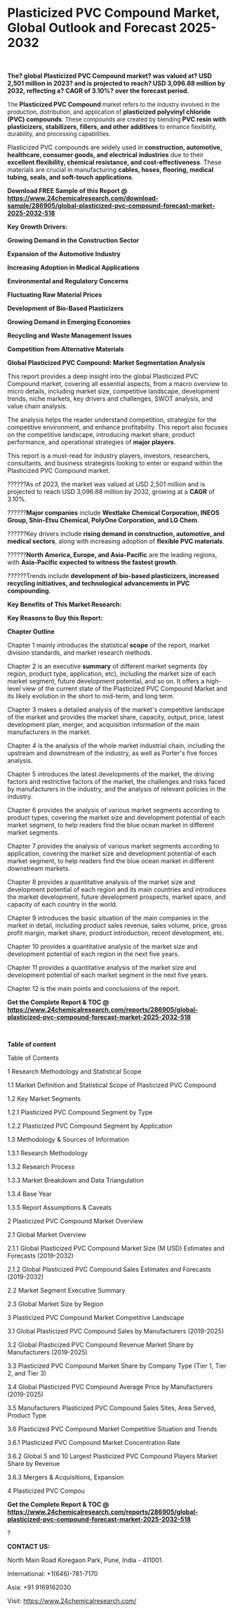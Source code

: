 <h1>Plasticized PVC Compound Market, Global Outlook and Forecast 2025-2032</h1><br/><p><strong>The? global Plasticized PVC Compound market? was valued at? USD 2,501 million in 2023? and is projected to reach? USD 3,096.88 million by 2032, reflecting a? <strong>CAGR</strong> of 3.10%? over the forecast period.</strong></p>
 
 
 
 <p><span style="font-size:13px">The </span><strong>Plasticized PVC Compound</strong><span style="font-size:13px"> market refers to the industry involved in the production, distribution, and application of </span><strong>plasticized polyvinyl chloride (PVC) compounds</strong><span style="font-size:13px">. These compounds are created by blending </span><strong>PVC resin with plasticizers, stabilizers, fillers, and other additives</strong><span style="font-size:13px"> to enhance flexibility, durability, and processing capabilities.</span></p>
 
 
 
 <p>Plasticized PVC compounds are widely used in <strong>construction, automotive, healthcare, consumer goods, and electrical industries</strong> due to their <strong>excellent flexibility, chemical resistance, and cost-effectiveness</strong>. These materials are crucial in manufacturing <strong>cables, hoses, flooring, medical tubing, seals, and soft-touch applications</strong>.</p>
 
 
 
 <div><b>Download FREE Sample of this Report @ <a href="https://www.24chemicalresearch.com/download-sample/286905/global-plasticized-pvc-compound-forecast-market-2025-2032-518">https://www.24chemicalresearch.com/download-sample/286905/global-plasticized-pvc-compound-forecast-market-2025-2032-518</a></b></div>
 
 
 
 <p><strong>Key Growth Drivers:</strong></p>
 
 
 
 <p><strong>Growing Demand in the Construction Sector</strong></p>
 
 
 
 <p><strong>Expansion of the Automotive Industry</strong></p>
 
 
 
 <p><strong>Increasing Adoption in Medical Applications</strong></p>
 
 
 
 <p><strong>Environmental and Regulatory Concerns</strong></p>
 
 
 
 <p><strong>Fluctuating Raw Material Prices</strong></p>
 
 
 
 <p><strong>Development of Bio-Based Plasticizers</strong></p>
 
 
 
 <p><strong>Growing Demand in Emerging Economies</strong></p>
 
 
 
 <p><strong>Recycling and Waste Management Issues</strong></p>
 
 
 
 <p><strong>Competition from Alternative Materials</strong></p>
 
 
 
 <p><strong>Global Plasticized PVC Compound: Market Segmentation Analysis</strong></p>
 
 
 
 <p>This report provides a deep insight into the global Plasticized PVC Compound market, covering all essential aspects, from a macro overview to micro details, including market size, competitive landscape, development trends, niche markets, key drivers and challenges, SWOT analysis, and value chain analysis.</p>
 
 
 
 <p>The analysis helps the reader understand competition, strategize for the competitive environment, and enhance profitability. This report also focuses on the competitive landscape, introducing market share, product performance, and operational strategies of <strong>major players</strong>.</p>
 
 
 
 <p>This report is a must-read for industry players, investors, researchers, consultants, and business strategists looking to enter or expand within the Plasticized PVC Compound market.</p>
 
 
 
 <p>??????As of 2023, the market was valued at USD 2,501 million and is projected to reach USD 3,096.88 million by 2032, growing at a <strong>CAGR</strong> of 3.10%.</p>
 
 
 
 <p>??????<strong>Major companies</strong> include <strong>Westlake Chemical Corporation, INEOS Group, Shin-Etsu Chemical, PolyOne Corporation, and LG Chem</strong>.</p>
 
 
 
 <p>??????Key drivers include <strong>rising demand in construction, automotive, and medical sectors</strong>, along with increasing adoption of <strong>flexible PVC materials</strong>.</p>
 
 
 
 <p>??????<strong>North America, Europe, and Asia-Pacific</strong> are the leading regions, with <strong>Asia-Pacific expected to witness the fastest growth</strong>.</p>
 
 
 
 <p>??????Trends include <strong>development of bio-based plasticizers, increased recycling initiatives, and technological advancements in PVC compounding</strong>.</p>
 
 
 
 <p><strong>Key Benefits of This Market Research:</strong></p>
 
 
 
 <p><strong>Key <strong>Reasons to Buy</strong> this Report:</strong></p>
 
 
 
 <p><strong>Chapter Outline</strong></p>
 
 
 
 <p>Chapter 1 mainly introduces the statistical <strong>scope</strong> of the report, market division standards, and market research methods.</p>
 
 
 
 <p>Chapter 2 is an executive <strong>summary</strong> of different market segments (by region, product type, application, etc), including the market size of each market segment, future development potential, and so on. It offers a high-level view of the current state of the Plasticized PVC Compound Market and its likely evolution in the short to mid-term, and long term.</p>
 
 
 
 <p>Chapter 3 makes a detailed analysis of the market&#39;s competitive landscape of the market and provides the market share, capacity, output, price, latest development plan, merger, and acquisition information of the main manufacturers in the market.</p>
 
 
 
 <p>Chapter 4 is the analysis of the whole market industrial chain, including the upstream and downstream of the industry, as well as Porter&#39;s five forces analysis.</p>
 
 
 
 <p>Chapter 5 introduces the latest developments of the market, the driving factors and restrictive factors of the market, the challenges and risks faced by manufacturers in the industry, and the analysis of relevant policies in the industry.</p>
 
 
 
 <p>Chapter 6 provides the analysis of various market segments according to product types, covering the market size and development potential of each market segment, to help readers find the blue ocean market in different market segments.</p>
 
 
 
 <p>Chapter 7 provides the analysis of various market segments according to application, covering the market size and development potential of each market segment, to help readers find the blue ocean market in different downstream markets.</p>
 
 
 
 <p>Chapter 8 provides a quantitative analysis of the market size and development potential of each region and its main countries and introduces the market development, future development prospects, market space, and capacity of each country in the world.</p>
 
 
 
 <p>Chapter 9 introduces the basic situation of the main companies in the market in detail, including product sales revenue, sales volume, price, gross profit margin, market share, product introduction, recent development, etc.</p>
 
 
 
 <p>Chapter 10 provides a quantitative analysis of the market size and development potential of each region in the next five years.</p>
 
 
 
 <p>Chapter 11 provides a quantitative analysis of the market size and development potential of each market segment in the next five years.</p>
 
 
 
 <p>Chapter 12 is the main points and conclusions of the report.</p>
 
 
 
 <div><b>Get the Complete Report & TOC @ <a href="https://www.24chemicalresearch.com/reports/286905/global-plasticized-pvc-compound-forecast-market-2025-2032-518">https://www.24chemicalresearch.com/reports/286905/global-plasticized-pvc-compound-forecast-market-2025-2032-518</a></b></div>
 
 
 
 <p><br />
 
 <b>Table of content</b></p>
 
 
 
 <p>Table of Contents<br />
 
 1 Research Methodology and Statistical Scope<br />
 
 1.1 Market Definition and Statistical Scope of Plasticized PVC Compound<br />
 
 1.2 Key Market Segments<br />
 
 1.2.1 Plasticized PVC Compound Segment by Type<br />
 
 1.2.2 Plasticized PVC Compound Segment by Application<br />
 
 1.3 Methodology & Sources of Information<br />
 
 1.3.1 Research Methodology<br />
 
 1.3.2 Research Process<br />
 
 1.3.3 Market Breakdown and Data Triangulation<br />
 
 1.3.4 Base Year<br />
 
 1.3.5 Report Assumptions & Caveats<br />
 
 2 Plasticized PVC Compound Market Overview<br />
 
 2.1 Global Market Overview<br />
 
 2.1.1 Global Plasticized PVC Compound Market Size (M USD) Estimates and Forecasts (2019-2032)<br />
 
 2.1.2 Global Plasticized PVC Compound Sales Estimates and Forecasts (2019-2032)<br />
 
 2.2 Market Segment Executive Summary<br />
 
 2.3 Global Market Size by Region<br />
 
 3 Plasticized PVC Compound Market Competitive Landscape<br />
 
 3.1 Global Plasticized PVC Compound Sales by Manufacturers (2019-2025)<br />
 
 3.2 Global Plasticized PVC Compound Revenue Market Share by Manufacturers (2019-2025)<br />
 
 3.3 Plasticized PVC Compound Market Share by Company Type (Tier 1, Tier 2, and Tier 3)<br />
 
 3.4 Global Plasticized PVC Compound Average Price by Manufacturers (2019-2025)<br />
 
 3.5 Manufacturers Plasticized PVC Compound Sales Sites, Area Served, Product Type<br />
 
 3.6 Plasticized PVC Compound Market Competitive Situation and Trends<br />
 
 3.6.1 Plasticized PVC Compound Market Concentration Rate<br />
 
 3.6.2 Global 5 and 10 Largest Plasticized PVC Compound Players Market Share by Revenue<br />
 
 3.6.3 Mergers & Acquisitions, Expansion<br />
 
 4 Plasticized PVC Compou</p>
 
 
 
 <div><b>Get the Complete Report & TOC @ <a href="https://www.24chemicalresearch.com/reports/286905/global-plasticized-pvc-compound-forecast-market-2025-2032-518">https://www.24chemicalresearch.com/reports/286905/global-plasticized-pvc-compound-forecast-market-2025-2032-518</a></b></div>
 
 
 
 <p>? </p>
 
 
 
 <p><b>CONTACT US:</b><br />
 
 North Main Road Koregaon Park, Pune, India - 411001.<br />
 
 International: +1(646)-781-7170<br />
 
 Asia: +91 9169162030<br />
 
 Visit: <a href="https://www.24chemicalresearch.com/">https://www.24chemicalresearch.com/</a></p>